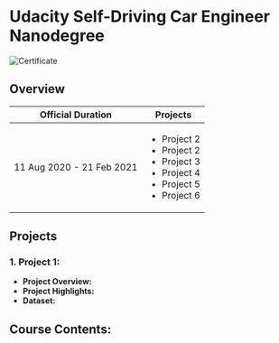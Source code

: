 # Udacity Self-Driving Car Engineer Nanodegree

![Certificate]()

## Overview
|Official Duration|Projects|
|:-:|-|
|11 Aug 2020 - 21 Feb 2021|<ul><li>Project 2</li><li>Project 2</li><li>Project 3</li><li>Project 4</li><li>Project 5</li><li>Project 6</li></ul>|

## Projects
### 1. Project 1:
- **Project Overview:** 
- **Project Highlights:** 
- **Dataset:**

## Course Contents:
